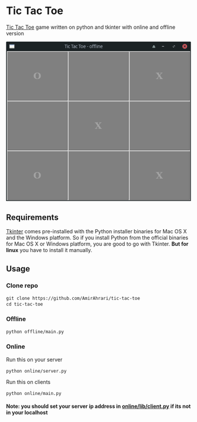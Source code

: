 # Tic Tac Toe
[Tic Tac Toe](https://en.wikipedia.org/wiki/Tic-tac-toe) game written on python and tkinter with online and offline version

<div style="text-align:center"><img src="screenshot.png" /></div>


## Requirements
[Tkinter](https://docs.python.org/3/library/tkinter.html) comes pre-installed with the Python installer binaries for Mac OS X and the Windows platform. So if you install Python from the official binaries for Mac OS X or Windows platform, you are good to go with Tkinter. **But for linux** you have to install it manually.

## Usage

### Clone repo
```
git clone https://github.com/AmirAhrari/tic-tac-toe
cd tic-tac-toe
```

### Offline
```
python offline/main.py
```

### Online
Run this on your server
```
python online/server.py
```

Run this on clients
```
python online/main.py
```
#### Note: you should set your server ip address in  [online/lib/client.py](online/lib/client.py) if its not in your localhost
